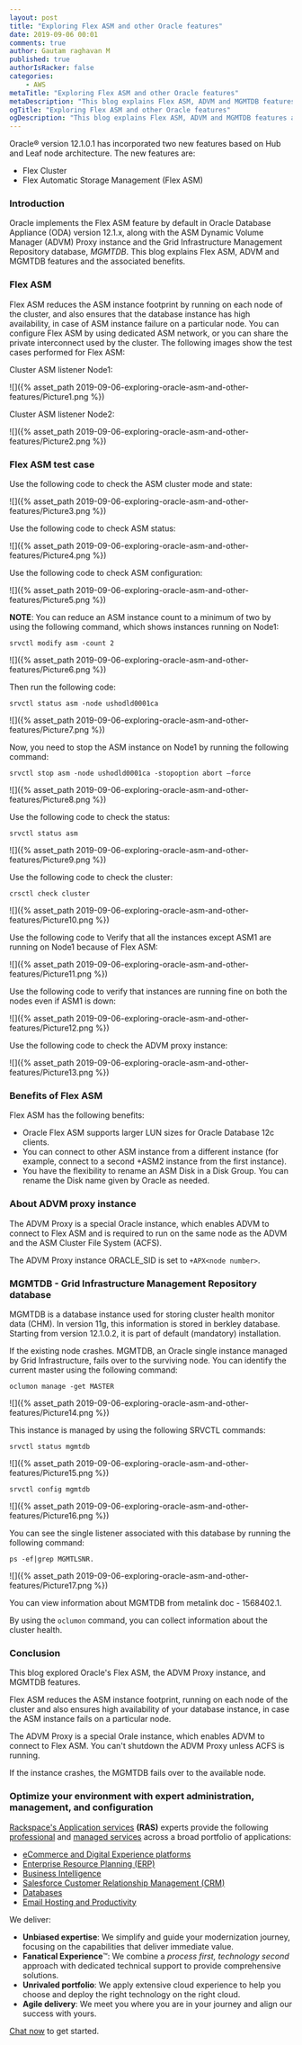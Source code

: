 ```yaml
---
layout: post
title: "Exploring Flex ASM and other Oracle features"
date: 2019-09-06 00:01
comments: true
author: Gautam raghavan M
published: true
authorIsRacker: false
categories:
    - AWS
metaTitle: "Exploring Flex ASM and other Oracle features"
metaDescription: "This blog explains Flex ASM, ADVM and MGMTDB features and the associated benefits."
ogTitle: "Exploring Flex ASM and other Oracle features"
ogDescription: "This blog explains Flex ASM, ADVM and MGMTDB features and the associated benefits."
---
```


Oracle&reg; version 12.1.0.1 has incorporated two new features based on Hub and Leaf
node architecture. The new features are:

-	Flex Cluster
-	Flex Automatic Storage Management (Flex ASM)

<!-- more -->

### Introduction

Oracle implements the Flex ASM feature by default in Oracle Database Appliance
(ODA) version 12.1.x, along with the ASM Dynamic Volume Manager (ADVM) Proxy
instance and the Grid Infrastructure Management Repository database, *MGMTDB*.
This blog explains Flex ASM, ADVM and MGMTDB features and the associated
benefits.

### Flex ASM

Flex ASM reduces the ASM instance footprint by running on each node of the
cluster, and also ensures that the database instance has high availability, in
case of ASM instance failure on a particular node. You can configure Flex ASM
by using dedicated ASM network, or you can share the private interconnect used
by the cluster. The following images show the test cases performed for Flex ASM:

Cluster ASM listener Node1:

![]({% asset_path 2019-09-06-exploring-oracle-asm-and-other-features/Picture1.png %})

Cluster ASM listener Node2:

![]({% asset_path 2019-09-06-exploring-oracle-asm-and-other-features/Picture2.png %})

### Flex ASM test case

Use the following code to check the ASM cluster mode and state:

![]({% asset_path 2019-09-06-exploring-oracle-asm-and-other-features/Picture3.png %})

Use the following code to check ASM status:

![]({% asset_path 2019-09-06-exploring-oracle-asm-and-other-features/Picture4.png %})

Use the following code to check ASM configuration:

![]({% asset_path 2019-09-06-exploring-oracle-asm-and-other-features/Picture5.png %})

**NOTE**: You can reduce an ASM instance count to a minimum of two by using the
following command, which shows instances running on Node1:

    srvctl modify asm -count 2

![]({% asset_path 2019-09-06-exploring-oracle-asm-and-other-features/Picture6.png %})

Then run the following code:

    srvctl status asm -node ushodld0001ca

![]({% asset_path 2019-09-06-exploring-oracle-asm-and-other-features/Picture7.png %})

Now, you need to stop the ASM instance on Node1 by running the following command:

    srvctl stop asm -node ushodld0001ca -stopoption abort –force

![]({% asset_path 2019-09-06-exploring-oracle-asm-and-other-features/Picture8.png %})

Use the following code to check the status:

    srvctl status asm

![]({% asset_path 2019-09-06-exploring-oracle-asm-and-other-features/Picture9.png %})

Use the following code to check the cluster:

    crsctl check cluster

![]({% asset_path 2019-09-06-exploring-oracle-asm-and-other-features/Picture10.png %})



Use the following code to Verify that all the instances except ASM1 are running
on Node1 because of Flex ASM:

![]({% asset_path 2019-09-06-exploring-oracle-asm-and-other-features/Picture11.png %})

Use the following code to verify that instances are running fine on both the
nodes even if ASM1 is down:

![]({% asset_path 2019-09-06-exploring-oracle-asm-and-other-features/Picture12.png %})

Use the following code to check the ADVM proxy instance:

![]({% asset_path 2019-09-06-exploring-oracle-asm-and-other-features/Picture13.png %})

### Benefits of Flex ASM

Flex ASM has the following benefits:

-	Oracle Flex ASM supports larger LUN sizes for Oracle Database 12c clients.
-	You can connect to other ASM instance from a different instance (for example,
   connect to a second +ASM2 instance from the first instance).
-	You have the flexibility to rename an ASM Disk in a Disk Group. You can
   rename the Disk name given by Oracle as needed.

### About ADVM proxy instance

The ADVM Proxy is a special Oracle instance, which enables ADVM to connect to
Flex ASM and is required to run on the same node as the ADVM and the ASM Cluster
File System (ACFS).

The ADVM Proxy instance ORACLE_SID is set to `+APX<node number>`.

### MGMTDB - Grid Infrastructure Management Repository database

MGMTDB is a database instance used for storing cluster health monitor data (CHM).
In version 11g, this information is stored in berkley database. Starting from
version 12.1.0.2, it is part of default (mandatory) installation.

If the existing node crashes. MGMTDB, an Oracle single instance managed by Grid
Infrastructure, fails over to the surviving node. You can identify the current
master using the following command:

    oclumon manage -get MASTER

![]({% asset_path 2019-09-06-exploring-oracle-asm-and-other-features/Picture14.png %})

This instance is managed by using the following SRVCTL commands:

    srvctl status mgmtdb

![]({% asset_path 2019-09-06-exploring-oracle-asm-and-other-features/Picture15.png %})

    srvctl config mgmtdb

![]({% asset_path 2019-09-06-exploring-oracle-asm-and-other-features/Picture16.png %})


You can see the single listener associated with this database by running the
following command:

    ps -ef|grep MGMTLSNR.

![]({% asset_path 2019-09-06-exploring-oracle-asm-and-other-features/Picture17.png %})

You can view information about MGMTDB from metalink doc - 1568402.1.

By using the `oclumon` command, you can collect information about the cluster
health.

### Conclusion

This blog explored Oracle's Flex ASM, the ADVM Proxy instance, and MGMTDB
features.

Flex ASM reduces the ASM instance footprint, running on each node of the
cluster and also ensures high availability of your database instance, in case
the ASM instance fails on a particular node.

The ADVM Proxy is a special Orale instance, which enables ADVM to connect to
Flex ASM. You can't shutdown the ADVM Proxy unless ACFS is running.

If the instance crashes, the MGMTDB fails over to the available node.


### Optimize your environment with expert administration, management, and configuration

[Rackspace's Application services](https://www.rackspace.com/application-management/managed-services)
**(RAS)** experts provide the following [professional](https://www.rackspace.com/application-management/professional-services)
and
[managed services](https://www.rackspace.com/application-management/managed-services) across
a broad portfolio of applications:

- [eCommerce and Digital Experience platforms](https://www.rackspace.com/ecommerce-digital-experience)
- [Enterprise Resource Planning (ERP)](https://www.rackspace.com/erp)
- [Business Intelligence](https://www.rackspace.com/business-intelligence)
- [Salesforce Customer Relationship Management (CRM)](https://www.rackspace.com/salesforce-managed-services)
- [Databases](https://www.rackspace.com/dba-services)
- [Email Hosting and Productivity](https://www.rackspace.com/email-hosting)

We deliver:

- **Unbiased expertise**: We simplify and guide your modernization journey,
focusing on the capabilities that deliver immediate value.
- **Fanatical Experience**&trade;: We combine a *process first, technology second*
approach with dedicated technical support to provide comprehensive solutions.
- **Unrivaled portfolio**: We apply extensive cloud experience to help you
choose and deploy the right technology on the right cloud.
- **Agile delivery**: We meet you where you are in your journey and align
our success with yours.

[Chat now](https://www.rackspace.com/#chat) to get started.
